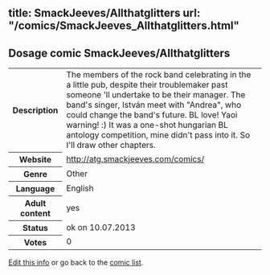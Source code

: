 title: SmackJeeves/Allthatglitters
url: "/comics/SmackJeeves_Allthatglitters.html"
---
Dosage comic SmackJeeves/Allthatglitters
-----------------------------------------

<p id="msg"></p>
<script type="text/javascript">
if (window.location.search === '?edit_info_mail=sent_ok') {
  var elem = document.getElementById("msg");
  elem.innerHTML = 'Edited information sucessfully sent for review, which is usually done daily. Thanks!';
  elem.className = 'ok';
}
</script>
<table class="comicinfo">
<tr>
<th>Description</th><td>The members of the rock band celebrating in the a little pub, despite their troublemaker past someone 'll undertake to be their manager. The band's singer, István meet with &quot;Andrea&quot;, who could change the band's future. BL love! Yaoi warning! :) It was a one-shot hungarian BL antology competition, mine didn't pass into it. So I'll draw other chapters.</td>
</tr>
<tr>
<th>Website</th><td><a href="http://atg.smackjeeves.com/comics/">http://atg.smackjeeves.com/comics/</a></td>
</tr>
<tr>
<th>Genre</th><td>Other</td>
</tr>
<tr>
<th>Language</th><td>English</td>
</tr>
<tr>
<th>Adult content</th><td>yes</td>
</tr>
<tr>
<th>Status</th><td>ok on 10.07.2013</td>
</tr>
<tr>
<th>Votes</th><td>0</td>
</tr>
</table>

[Edit this info](SmackJeeves_Allthatglitters_edit.html) or go back to the [comic list](../comic-index.html).
